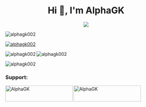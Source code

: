 <h1 align="center">Hi 👋, I'm AlphaGK</h1>
<p align="center"><img src="https://miro.medium.com/v2/resize:fit:1100/format:webp/1*zVnWJtyGOX_kUIDm6ccCfQ.gif" /></p>
<p align="left"> <img src="https://komarev.com/ghpvc/?username=alphagk002&label=Profile%20views&color=0e75b6&style=flat" alt="alphagk002" /> </p>

<p align="left"> <a href="https://github.com/ryo-ma/github-profile-trophy"><img src="https://github-profile-trophy.vercel.app/?username=alphagk002" alt="alphagk002" /></a> </p>
<p align="left">
</p>

<p><img align="left" src="https://github-readme-stats.vercel.app/api/top-langs?username=alphagk002&show_icons=true&locale=en&layout=compact" alt="alphagk002" /></p>

<p><img align="center" src="https://github-readme-stats.vercel.app/api?username=alphagk002&show_icons=true&locale=en" alt="alphagk002"  /></p>

<p><img align="center" src="https://github-readme-streak-stats.herokuapp.com/?user=alphagk002&" alt="alphagk002" /></p>
<h3 align="left">Support:</h3>
<p><a href="https://www.buymeacoffee.com/AlphaGK"> <img align="left" src="https://cdn.buymeacoffee.com/buttons/v2/default-yellow.png" height="50" width="210" alt="AlphaGK" /></a><a href="https://ko-fi.com/AlphaGK"> <img align="left" src="https://cdn.ko-fi.com/cdn/kofi3.png?v=3" height="50" width="210" alt="AlphaGK" /></a></p><br><br>
